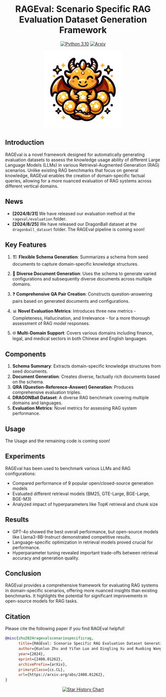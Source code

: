 <h1 align="center">RAGEval: Scenario Specific RAG Evaluation Dataset Generation Framework</h1>
<div align="center">

[![Python 3.10](https://img.shields.io/badge/python-%E2%89%A53.10-blue)](https://www.python.org/downloads/release/python-3109/)
[![Arxiv](https://img.shields.io/badge/arXiv-2408.01262-red)](https://arxiv.org/pdf/2408.01262)

</div>

<div style="display: flex; justify-content: center;">
  <div style="width: 50%; transform: scale(1.0);">
    <img src="assets/dragonball.png" style="width: 100%;" alt="dragonball">
  </div>
</div>


## Introduction

RAGEval is a novel framework designed for automatically generating evaluation datasets to assess the knowledge usage ability of different Large Language Models (LLMs) in various Retrieval-Augmented Generation (RAG) scenarios. Unlike existing RAG benchmarks that focus on general knowledge, RAGEval enables the creation of domain-specific factual queries, allowing for a more nuanced evaluation of RAG systems across different vertical domains.

## News
- **[2024/8/31]** We have released our evaluation method at the ``rageval/evaluation`` folder.
- **[2024/8/25]** We have released our DragonBall dataset at the ``dragonball_dataset`` folder. The RAGEval pipeline is coming soon!

## Key Features

1. 🏗️ **Flexible Schema Generation**: Summarizes a schema from seed documents to capture domain-specific knowledge structures.

2. 🔄 **Diverse Document Generation**: Uses the schema to generate varied configurations and subsequently diverse documents across multiple domains.

3. ❓ **Comprehensive QA Pair Creation**: Constructs question-answering pairs based on generated documents and configurations.

4. 📊 **Novel Evaluation Metrics**: Introduces three new metrics - Completeness, Hallucination, and Irrelevance - for a more thorough assessment of RAG model responses.

5. 🌐 **Multi-Domain Support**: Covers various domains including finance, legal, and medical sectors in both Chinese and English languages.

## Components

1. **Schema Summary**: Extracts domain-specific knowledge structures from seed documents.
2. **Document Generation**: Creates diverse, factually rich documents based on the schema.
3. **QRA (Question-Reference-Answer) Generation**: Produces comprehensive evaluation triples.
4. **DRAGONBall Dataset**: A diverse RAG benchmark covering multiple domains and languages.
5. **Evaluation Metrics**: Novel metrics for assessing RAG system performance.


## Usage

The Usage and the remaining code is coming soon!

## Experiments

RAGEval has been used to benchmark various LLMs and RAG configurations:

- Compared performance of 9 popular open/closed-source generation models
- Evaluated different retrieval models (BM25, GTE-Large, BGE-Large, BGE-M3)
- Analyzed impact of hyperparameters like TopK retrieval and chunk size

## Results

- GPT-4o showed the best overall performance, but open-source models like Llama3-8B-Instruct demonstrated competitive results.
- Language-specific optimization in retrieval models proved crucial for performance.
- Hyperparameter tuning revealed important trade-offs between retrieval accuracy and generation quality.

## Conclusion

RAGEval provides a comprehensive framework for evaluating RAG systems in domain-specific scenarios, offering more nuanced insights than existing benchmarks. It highlights the potential for significant improvements in open-source models for RAG tasks.


## Citation
Please cite the following paper if you find RAGEval helpful!
```bibtex
@misc{zhu2024ragevalscenariospecificrag,
      title={RAGEval: Scenario Specific RAG Evaluation Dataset Generation Framework}, 
      author={Kunlun Zhu and Yifan Luo and Dingling Xu and Ruobing Wang and Shi Yu and Shuo Wang and Yukun Yan and Zhenghao Liu and Xu Han and Zhiyuan Liu and Maosong Sun},
      year={2024},
      eprint={2408.01262},
      archivePrefix={arXiv},
      primaryClass={cs.CL},
      url={https://arxiv.org/abs/2408.01262}, 
}
```

<p align="center">
<a href="https://star-history.com/#Significant-Gravitas/AutoGPT">
  <picture>
    <source media="(prefers-color-scheme: dark)" srcset="https://api.star-history.com/svg?repos=openbmb/rageval&type=Date&theme=dark" />
    <source media="(prefers-color-scheme: light)" srcset="https://api.star-history.com/svg?repos=openbmb/rageval&type=Date" />
    <img alt="Star History Chart" src="https://api.star-history.com/svg?repos=Significant-Gravitas/AutoGPT&type=Date" />
  </picture>
</a>
</p>

